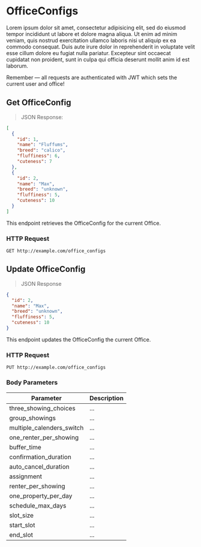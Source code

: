 # OfficeConfigs

Lorem ipsum dolor sit amet, consectetur adipisicing elit, sed do eiusmod
tempor incididunt ut labore et dolore magna aliqua. Ut enim ad minim veniam,
quis nostrud exercitation ullamco laboris nisi ut aliquip ex ea commodo
consequat. Duis aute irure dolor in reprehenderit in voluptate velit esse
cillum dolore eu fugiat nulla pariatur. Excepteur sint occaecat cupidatat non
proident, sunt in culpa qui officia deserunt mollit anim id est laborum.

<aside class="success">
Remember — all requests are authenticated with JWT which sets the current user and office!
</aside>

## Get OfficeConfig

> JSON Response:

```json
[
  {
    "id": 1,
    "name": "Fluffums",
    "breed": "calico",
    "fluffiness": 6,
    "cuteness": 7
  },
  {
    "id": 2,
    "name": "Max",
    "breed": "unknown",
    "fluffiness": 5,
    "cuteness": 10
  }
]
```

This endpoint retrieves the OfficeConfig for the current Office.

### HTTP Request

`GET http://example.com/office_configs`

## Update OfficeConfig

> JSON Response

```json
{
  "id": 2,
  "name": "Max",
  "breed": "unknown",
  "fluffiness": 5,
  "cuteness": 10
}
```

This endpoint updates the OfficeConfig the current Office.

### HTTP Request

`PUT http://example.com/office_configs`

### Body Parameters

Parameter | Description
--------- | -----------
three_showing_choices | ...
group_showings | ...
multiple_calenders_switch | ...
one_renter_per_showing | ...
buffer_time | ...
confirmation_duration | ...
auto_cancel_duration | ...
assignment | ...
renter_per_showing | ...
one_property_per_day | ...
schedule_max_days | ...
slot_size | ...
start_slot | ...
end_slot | ...



